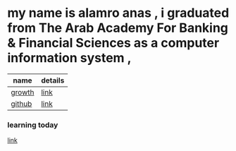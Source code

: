 # my name is alamro anas , i graduated from The Arab Academy For Banking & Financial Sciences as a computer information system , 


| name     | details |
| ----------- | ----------- |
| [growth](https://alamroanas.github.io/reading-notes/read01)     | [link](https://alamroanas.github.io/reading-notes/read02)       |
| [github](https://alamroanas.github.io/reading-notes/read03)  | [link](https://alamroanas.github.io/reading-notes/read04)        |


### learning today

[link](https://alamroanas.github.io/reading-notes/read05)